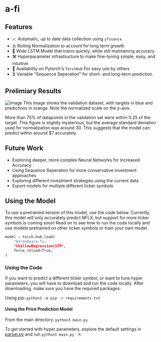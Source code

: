 # a-fi
## Features
- 📈 Automatic, up to date data collection using `yfinance`
- ⚖️ Rolling Normalization to account for long term growth
- 🤔 Wide LSTM Model that trains quickly, while still maintaining accuracy
- 🛠️ Hyperparameter infrastructure to make fine-tuning simple, easy, and intuitive
- 📲 Availability on Pytorch's `TorchHub` For easy use by others
- ⏳ Variable "Sequence Seperation" for short- and long-term prediction

## Prelimiary Results

![image](https://user-images.githubusercontent.com/59719050/229397473-39065b52-d892-419c-bdcf-005ea0eb5549.png)
This image shows the validation dataset, with targets in blue and predictions in orange. Note the normalized scale on the y-axis.

More than 75% of datapoints in the validation set were within 0.25 of the target. This figure is slightly mysterious, but the average standard deviation used for normalization was around 30. This suggests that the model can predict within around $7 accurately. 

## Future Work

- Exploring deeper, more complex Neural Networks for Increased Accuracy
- Using Sequence Seperation for more conservative investment approaches
- Exploring different investment strategies using the current data
- Export models for multiple different ticker symbols

## Using the Model
To use a pretrained version of this model, use the code below. Currently, this model will only accurately predict NFLX, but support for more ticker symbols is coming soon! Read on to see how to run the code locally and use models pretrained on other ticker symbols or train your own model.
```python
model = torch.hub.load(
    "baroodya/a-fi,
    "ShallowRegressionLSTM",
    force_reload=True,
)
```

### Using the Code
If you want to predict a different ticker symbol, or want to tune hyper parameters, you will have to download and run the code locally. After downloading, make sure you have the required packages:

Using pip: `python3 -m pip -r requirements.txt`

#### Using the Price Prediction Model

From the main directory: `python3 main.py`

To get started with hyper parameters, explore the default settings in [parser.py](https://github.com/baroodya/a-fi/blob/c1c24bba850436a509fe05db9a83f8479b78cc0c/parser.py#L92) and run `python3 main.py -h`.
